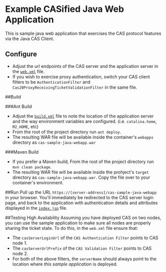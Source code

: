 # Example CASified Java Web Application

This is sample java web application that exercises the CAS protocol features via the Java CAS Client.

Configure
---------

- Adjust the url endpoints of the CAS server and the application server in the [`web.xml`](https://github.com/Unicon/iam-labs/blob/master/cas-sample-java-webapp/src/main/webapp/WEB-INF/web.xml) file.
- If you wish to exercise proxy authentication, switch your CAS client filters to be `AuthenticationFilter` and `Cas20ProxyReceivingTicketValidationFilter` in the same file.

##Build

###Ant Build

- Adjust the [`build.xml`](https://github.com/Unicon/iam-labs/blob/master/cas-sample-java-webapp/build.xml) file to note the location of the application server and the way environment variables are configured. (i.e. `catalina.home`, `M2_HOME`, etc)
- From the root of the project directory run `ant deploy`. 
- The resulting WAR file will be available inside the container's `webapps` directory as `cas-sample-java-webapp.war`

###Maven Build

- If you prefer a Maven build, From the root of the project directory run `mvn clean package`. 
- The resulting WAR file will be available inside the prohject's `target` directory as `cas-sample-java-webapp.war`. Copy the file over to your container's environment. 

##Run
Pull up the URL `https://[server-address]/cas-sample-java-webapp` in your browser. 
You'll immediately be redirected to the CAS server login page, and back to the application with authentication 
details and attributes displayed in the [`index.jsp`](https://github.com/Unicon/iam-labs/blob/master/cas-sample-java-webapp/src/main/webapp/index.jsp) file.

##Testing High Availability
Assuming you have deployed CAS on two nodes, you can use the sample application to make sure all nodes are properly
sharing the ticket state. To do this, in the `web.xml` file ensure that:

- The `casServerLoginUrl` of the `CAS Authentication Filter` points to CAS node 1.
- The `casServerUrlPrefix` of the `CAS Validation Filter` points to CAS node 2.
- For both of the above filters, the `serverName` should always point to the location where *this sample application* is deployed.




